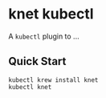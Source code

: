 # knet kubectl

A `kubectl` plugin to ...

## Quick Start

```
kubectl krew install knet
kubectl knet
```

